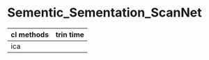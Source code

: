 # Sementic_Sementation_ScanNet
|cl methods| trin time |
|----------|-----------|
| ica      |           |
